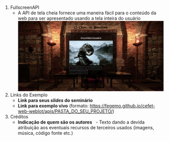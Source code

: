 1. FullscreenAPI
   - A API de tela cheia fornece uma maneira fácil para o conteúdo da web para ser apresentado usando a tela inteira do usuário
   ![screenshot](img/screenshot.png)
1. Links do Exemplo
   - **Link para seus _slides_ do seminário**
   - **Link para exemplo vivo** (formato: https://fegemo.github.io/cefet-web-weblot/apis/PASTA_DO_SEU_PROJETO/)
1. Créditos
   - **Indicação de quem são os autores**
   - Texto dando a devida atribuição aos eventuais recursos de terceiros usados (imagens, música, código fonte etc.)
